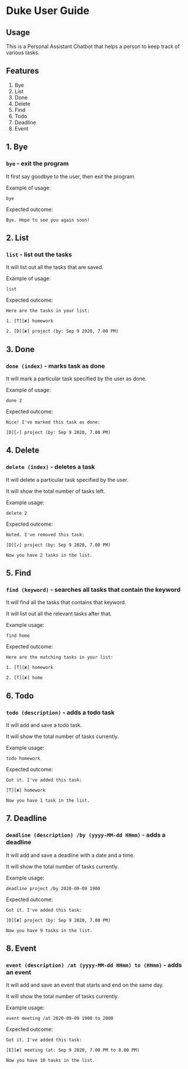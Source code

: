 # Duke User Guide

## Usage
This is a Personal Assistant Chatbot that helps a person to keep track of various tasks.

## Features 
1. Bye
2. List
3. Done
4. Delete
5. Find
6. Todo
7. Deadline
8. Event

## 1. Bye

### `bye` - exit the program

It first say goodbye to the user, then exit the program.

Example of usage: 

`bye`

Expected outcome:

`Bye. Hope to see you again soon!`

## 2. List

### `list` - list out the tasks

It will list out all the tasks that are saved.

Example of usage: 

`list`

Expected outcome:

`Here are the tasks in your list:`

`1. [T][✘] homework`

`2. [D][✘] project (by: Sep 9 2020, 7.00 PM)`

## 3. Done

### `done (index)` - marks task as done

It will mark a particular task specified by the user as done.

Example of usage:

`done 2`

Expected outcome:

`Nice! I've marked this task as done:`

`[D][✓] project (by: Sep 9 2020, 7.00 PM)`

## 4. Delete

### `delete (index)` - deletes a task

It will delete a particular task specified by the user.

It will show the total number of tasks left.

Example usage:

`delete 2`

Expected outcome:

`Noted. I've removed this task:`

`[D][✓] project (by: Sep 9 2020, 7.00 PM)`

`Now you have 2 tasks in the list.`

## 5. Find

### `find (keyword)` - searches all tasks that contain the keyword

It will find all the tasks that contains that keyword.

It will list out all the relevant tasks after that.

Example usage:

`find home`

Expected outcome:

`Here are the matching tasks in your list:`

`1. [T][✘] homework`

`2. [T][✘] home`

## 6. Todo

### `todo (description)` - adds a todo task

It will add and save a todo task.

It will show the total number of tasks currently.

Example usage:

`todo homework`

Expected outcome:

`Got it. I've added this task:`

`[T][✘] homework`

`Now you have 1 task in the list.`

## 7. Deadline

### `deadline (description) /by (yyyy-MM-dd HHmm)` - adds a deadline

It will add and save a deadline with a date and a time.

It will show the total number of tasks currently.

Example usage:

`deadline project /by 2020-09-09 1900`

Expected outcome:

`Got it. I've added this task:`

`[D][✘] project (by: Sep 9 2020, 7.00 PM)`

`Now you have 9 tasks in the list.`

## 8. Event

### `event (description) /at (yyyy-MM-dd HHmm) to (HHmm)` - adds an event

It will add and save an event that starts and end on the same day.

It will show the total number of tasks currently.

Example usage:

`event meeting /at 2020-09-09 1900 to 2000`

Expected outcome:

`Got it. I've added this task:`

`[E][✘] meeting (at: Sep 9 2020, 7.00 PM to 8.00 PM)`

`Now you have 10 tasks in the list.`